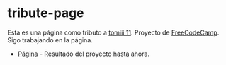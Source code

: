 # tribute-page
Esta es una página como tributo a [tomiii 11](https://www.youtube.com/c/tomiii11_oficial). Proyecto de [FreeCodeCamp](https://www.freecodecamp.org/learn/responsive-web-design/responsive-web-design-projects/build-a-tribute-page).
Sigo trabajando en la página.
- [Página](https://caylow.github.com/tribute-page) - Resultado del proyecto hasta ahora.

